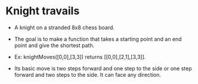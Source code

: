 # Knight travails

- A knight on a stranded 8x8 chess board.

- The goal is to make a function that takes a starting point and an end point and give the shortest path.

- Ex: knightMoves([0,0],[3,3]) returns [[0,0],[2,1],[3,3]].

- Its basic move is two steps forward and one step to the side or one step forward and two steps to the side. It can face any direction.